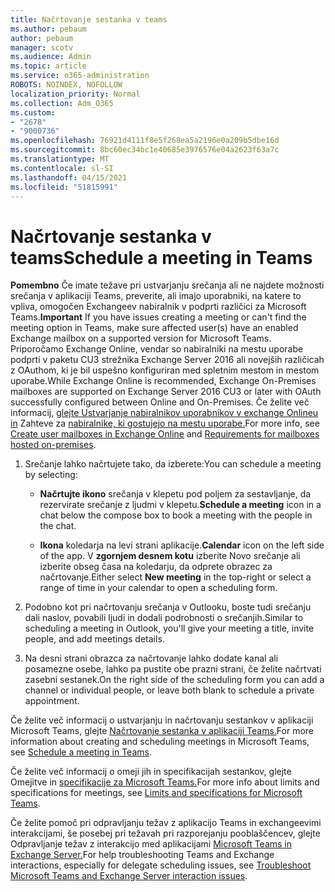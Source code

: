 ```yaml
---
title: Načrtovanje sestanka v teams
ms.author: pebaum
author: pebaum
manager: scotv
ms.audience: Admin
ms.topic: article
ms.service: o365-administration
ROBOTS: NOINDEX, NOFOLLOW
localization_priority: Normal
ms.collection: Adm_O365
ms.custom:
- "2678"
- "9000736"
ms.openlocfilehash: 76921d4111f8e5f268ea5a2196e0a209b5dbe16d
ms.sourcegitcommit: 8bc60ec34bc1e40685e3976576e04a2623f63a7c
ms.translationtype: MT
ms.contentlocale: sl-SI
ms.lasthandoff: 04/15/2021
ms.locfileid: "51815991"
---
```

# <a name="schedule-a-meeting-in-teams"></a><span data-ttu-id="19991-102">Načrtovanje sestanka v teams</span><span class="sxs-lookup"><span data-stu-id="19991-102">Schedule a meeting in Teams</span></span>

<span data-ttu-id="19991-103">**Pomembno** Če imate težave pri ustvarjanju srečanja ali ne najdete možnosti srečanja v aplikaciji Teams, preverite, ali imajo uporabniki, na katere to vpliva, omogočen Exchangeev nabiralnik v podprti različici za Microsoft Teams.</span><span class="sxs-lookup"><span data-stu-id="19991-103">**Important** If you have issues creating a meeting or can't find the meeting option in Teams, make sure affected user(s) have an enabled Exchange mailbox on a supported version for Microsoft Teams.</span></span> <span data-ttu-id="19991-104">Priporočamo Exchange Online, vendar so nabiralniki na mestu uporabe podprti v paketu CU3 strežnika Exchange Server 2016 ali novejših različicah z OAuthom, ki je bil uspešno konfiguriran med spletnim mestom in mestom uporabe.</span><span class="sxs-lookup"><span data-stu-id="19991-104">While Exchange Online is recommended, Exchange On-Premises mailboxes are supported on Exchange Server 2016 CU3 or later with OAuth successfully configured between Online and On-Premises.</span></span> <span data-ttu-id="19991-105">Če želite več informacij, [glejte Ustvarjanje nabiralnikov uporabnikov v exchange Onlineu in](https://docs.microsoft.com/exchange/recipients-in-exchange-online/create-user-mailboxes) Zahteve za [nabiralnike, ki gostujejo na mestu uporabe.](https://docs.microsoft.com/microsoftteams/exchange-teams-interact#requirements-for-mailboxes-hosted-on-premises)</span><span class="sxs-lookup"><span data-stu-id="19991-105">For more info, see [Create user mailboxes in Exchange Online](https://docs.microsoft.com/exchange/recipients-in-exchange-online/create-user-mailboxes) and [Requirements for mailboxes hosted on-premises](https://docs.microsoft.com/microsoftteams/exchange-teams-interact#requirements-for-mailboxes-hosted-on-premises).</span></span> 

1. <span data-ttu-id="19991-106">Srečanje lahko načrtujete tako, da izberete:</span><span class="sxs-lookup"><span data-stu-id="19991-106">You can schedule a meeting by selecting:</span></span>

    - <span data-ttu-id="19991-107">**Načrtujte ikono** srečanja v klepetu pod poljem za sestavljanje, da rezervirate srečanje z ljudmi v klepetu.</span><span class="sxs-lookup"><span data-stu-id="19991-107">**Schedule a meeting** icon in a chat below the compose box to book a meeting with the people in the chat.</span></span>

    - <span data-ttu-id="19991-108">**Ikona** koledarja na levi strani aplikacije.</span><span class="sxs-lookup"><span data-stu-id="19991-108">**Calendar** icon on the left side of the app.</span></span> <span data-ttu-id="19991-109">V **zgornjem desnem kotu** izberite Novo srečanje ali izberite obseg časa na koledarju, da odprete obrazec za načrtovanje.</span><span class="sxs-lookup"><span data-stu-id="19991-109">Either select **New meeting** in the top-right or select a range of time in your calendar to open a scheduling form.</span></span>

2. <span data-ttu-id="19991-110">Podobno kot pri načrtovanju srečanja v Outlooku, boste tudi srečanju dali naslov, povabili ljudi in dodali podrobnosti o srečanjih.</span><span class="sxs-lookup"><span data-stu-id="19991-110">Similar to scheduling a meeting in Outlook, you'll give your meeting a title, invite people, and add meetings details.</span></span>

3. <span data-ttu-id="19991-111">Na desni strani obrazca za načrtovanje lahko dodate kanal ali posamezne osebe, lahko pa pustite obe prazni strani, če želite načrtvati zasebni sestanek.</span><span class="sxs-lookup"><span data-stu-id="19991-111">On the right side of the scheduling form you can add a channel or individual people, or leave both blank to schedule a private appointment.</span></span>

<span data-ttu-id="19991-112">Če želite več informacij o ustvarjanju in načrtovanju sestankov v aplikaciji Microsoft Teams, glejte [Načrtovanje sestanka v aplikaciji Teams.](https://support.office.com/article/Schedule-a-meeting-in-Teams-943507a9-8583-4c58-b5d2-8ec8265e04e5)</span><span class="sxs-lookup"><span data-stu-id="19991-112">For more information about creating and scheduling meetings in Microsoft Teams, see [Schedule a meeting in Teams](https://support.office.com/article/Schedule-a-meeting-in-Teams-943507a9-8583-4c58-b5d2-8ec8265e04e5).</span></span>

<span data-ttu-id="19991-113">Če želite več informacij o omeji jih in specifikacijah sestankov, glejte Omejitve in [specifikacije za Microsoft Teams.](https://docs.microsoft.com/microsoftteams/limits-specifications-teams#meetings-and-calls)</span><span class="sxs-lookup"><span data-stu-id="19991-113">For more info about limits and specifications for meetings, see [Limits and specifications for Microsoft Teams](https://docs.microsoft.com/microsoftteams/limits-specifications-teams#meetings-and-calls).</span></span>

<span data-ttu-id="19991-114">Če želite pomoč pri odpravljanju težav z aplikacijo Teams in exchangeevimi interakcijami, še posebej pri težavah pri razporejanju pooblaščencev, glejte Odpravljanje težav z interakcijo med aplikacijami [Microsoft Teams in Exchange Server.](https://docs.microsoft.com/microsoftteams/troubleshoot/known-issues/teams-exchange-interaction-issue)</span><span class="sxs-lookup"><span data-stu-id="19991-114">For help troubleshooting Teams and Exchange interactions, especially for delegate scheduling issues, see [Troubleshoot Microsoft Teams and Exchange Server interaction issues](https://docs.microsoft.com/microsoftteams/troubleshoot/known-issues/teams-exchange-interaction-issue).</span></span>